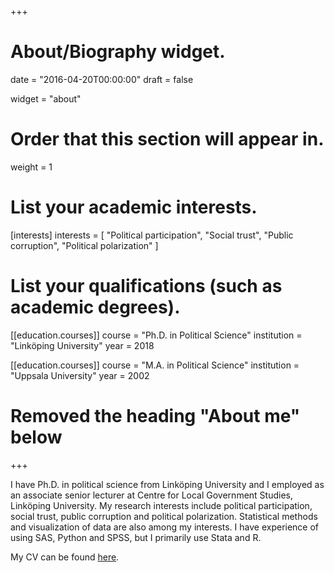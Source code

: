 +++
# About/Biography widget.

date = "2016-04-20T00:00:00"
draft = false

widget = "about"

# Order that this section will appear in.
weight = 1

# List your academic interests.
[interests]
  interests = [
    "Political participation",
    "Social trust",
    "Public corruption",
    "Political polarization"
  ]

# List your qualifications (such as academic degrees).
[[education.courses]]
  course = "Ph.D. in Political Science"
  institution = "Linköping University"
  year = 2018

[[education.courses]]
  course = "M.A. in Political Science"
  institution = "Uppsala University"
  year = 2002

# Removed the heading "About me" below

+++


I have Ph.D. in political science from Linköping University and I employed as an associate senior lecturer at Centre for Local Government Studies, Linköping University. My research interests include political participation, social trust, public corruption and political polarization. Statistical methods and visualization of data are also among my interests. I have experience of using SAS, Python and SPSS, but I primarily use Stata and R.


My CV can be found [here](/cv/cv_richard_ohrvall_en.pdf).

